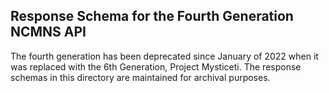 ## Response Schema for the Fourth Generation NCMNS API
  
The fourth generation has been deprecated since January of 2022 when it was replaced with the 6th Generation, Project Mysticeti.
The response schemas in this directory are maintained for archival purposes.
